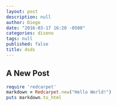 ```yaml
---
layout: post
description: null
author: Diego
date: "2016-03-17 16:20 -0500"
categories: diseno
tags: null
published: false
title: dsds
---
```


## A New Post

```ruby
require 'redcarpet'
markdown = Redcarpet.new("Hello World!")
puts markdown.to_html
```